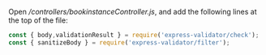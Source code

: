 Open */controllers/bookinstanceController.js*, and add the following lines at the top of the file:
    
```js 
const { body,validationResult } = require('express-validator/check');
const { sanitizeBody } = require('express-validator/filter');
```

